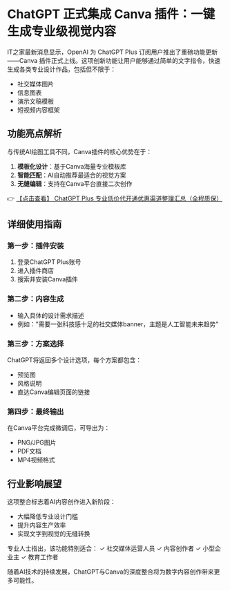 # ChatGPT 正式集成 Canva 插件：一键生成专业级视觉内容

IT之家最新消息显示，OpenAI 为 ChatGPT Plus 订阅用户推出了重磅功能更新——Canva 插件正式上线。这项创新功能让用户能够通过简单的文字指令，快速生成各类专业设计作品，包括但不限于：

- 社交媒体图片
- 信息图表
- 演示文稿模板
- 短视频内容框架

## 功能亮点解析

与传统AI绘图工具不同，Canva插件的核心优势在于：

1. **模板化设计**：基于Canva海量专业模板库
2. **智能匹配**：AI自动推荐最适合的视觉方案
3. **无缝编辑**：支持在Canva平台直接二次创作

👉 [【点击查看】 ChatGPT Plus 专业低价代开通优惠渠道整理汇总（全程质保）](https://bit.ly/DaiKai)

## 详细使用指南

### 第一步：插件安装
1. 登录ChatGPT Plus账号
2. 进入插件商店
3. 搜索并安装Canva插件

### 第二步：内容生成
- 输入具体的设计需求描述
- 例如："需要一张科技感十足的社交媒体banner，主题是人工智能未来趋势"

### 第三步：方案选择
ChatGPT将返回多个设计选项，每个方案都包含：
- 预览图
- 风格说明
- 直达Canva编辑页面的链接

### 第四步：最终输出
在Canva平台完成微调后，可导出为：
- PNG/JPG图片
- PDF文档
- MP4视频格式

## 行业影响展望

这项整合标志着AI内容创作进入新阶段：
- 大幅降低专业设计门槛
- 提升内容生产效率
- 实现文字到视觉的无缝转换

专业人士指出，该功能特别适合：
✓ 社交媒体运营人员
✓ 内容创作者
✓ 小型企业主
✓ 教育工作者

随着AI技术的持续发展，ChatGPT与Canva的深度整合将为数字内容创作带来更多可能性。